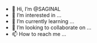 - 👋 Hi, I’m @SAGINAL
- 👀 I’m interested in ...
- 🌱 I’m currently learning ...
- 💞️ I’m looking to collaborate on ...
- 📫 How to reach me ...

<!---
SAGINAL/SAGINAL is a ✨ special ✨ repository because its `README.md` (this file) appears on your GitHub profile.
You can click the Preview link to take a look at your changes.
--->
